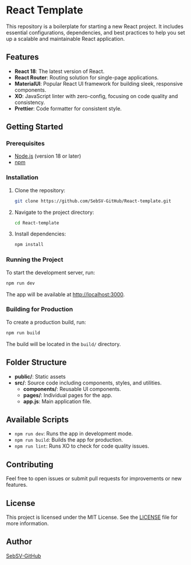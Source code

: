 # React Template

This repository is a boilerplate for starting a new React project. It includes essential configurations, dependencies, and best practices to help you set up a scalable and maintainable React application.

## Features

- **React 18**: The latest version of React.
- **React Router**: Routing solution for single-page applications.
- **MaterialUI**: Popular React UI framework for building sleek, responsive components.
- **XO**: JavaScript linter with zero-config, focusing on code quality and consistency.
- **Prettier**: Code formatter for consistent style.

## Getting Started

### Prerequisites

- [Node.js](https://nodejs.org/) (version 18 or later)
- [npm](https://www.npmjs.com/)

### Installation

1. Clone the repository:

   ```sh
   git clone https://github.com/SebSV-GitHub/React-template.git
   ```

2. Navigate to the project directory:

   ```sh
   cd React-template
   ```

3. Install dependencies:

   ```sh
   npm install
   ```

### Running the Project

To start the development server, run:

```sh
npm run dev
```

The app will be available at [http://localhost:3000](http://localhost:3000).

### Building for Production

To create a production build, run:

```sh
npm run build
```

The build will be located in the `build/` directory.

## Folder Structure

- **public/**: Static assets
- **src/**: Source code including components, styles, and utilities.
  - **components/**: Reusable UI components.
  - **pages/**: Individual pages for the app.
  - **app.js**: Main application file.

## Available Scripts

- `npm run dev`: Runs the app in development mode.
- `npm run build`: Builds the app for production.
- `npm run lint`: Runs XO to check for code quality issues.

## Contributing

Feel free to open issues or submit pull requests for improvements or new features.

## License

This project is licensed under the MIT License. See the [LICENSE](LICENSE) file for more information.

## Author

[SebSV-GitHub](https://github.com/SebSV-GitHub)
